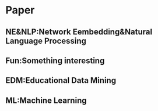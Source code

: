 # Paper
## NE&NLP:Network Eembedding&Natural Language Processing

## Fun:Something interesting

## EDM:Educational Data Mining

## ML:Machine Learning